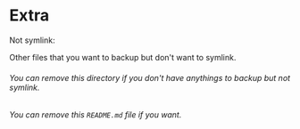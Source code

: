# Extra
Not symlink:

Other files that you want to backup but don't want to symlink.

###### You can remove this directory if you don't have anythings to backup but not symlink.
###### You can remove this `README.md` file if you want.
